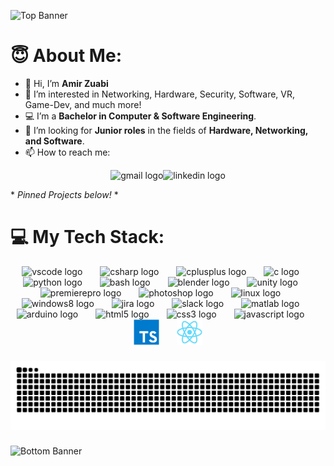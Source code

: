 ![Top Banner](https://github.com/user-attachments/assets/7fda2d74-d90f-4a15-a4f0-2e73835bf580)

# 😇 About Me:
- 👋 Hi, I’m **Amir Zuabi**
- 👀 I’m interested in Networking, Hardware, Security, Software, VR, Game-Dev, and much more!
- 💻 I’m a **Bachelor in Computer & Software Engineering**.
- 🤝 I’m looking for **Junior roles** in the fields of **Hardware, Networking, and Software**.
- 📫 How to reach me:
<div align="center" style="text-align: center;"><a href="mailto:zuabiamir@gmail.com" target="_blank" style="text-decoration: none; display: inline-block;"><img src="https://raw.githubusercontent.com/maurodesouza/profile-readme-generator/master/src/assets/icons/social/gmail/default.svg" width="52" height="40" alt="gmail logo" /></a><a href="https://www.linkedin.com/in/amzu12/" target="_blank" style="text-decoration: none; display: inline-block;"><img src="https://raw.githubusercontent.com/maurodesouza/profile-readme-generator/master/src/assets/icons/social/linkedin/default.svg" width="52" height="40" alt="linkedin logo" /></a></div>

 \* *Pinned Projects below!* \*
###

# 💻 My Tech Stack:
<div align="center">
  <img src="https://cdn.jsdelivr.net/gh/devicons/devicon/icons/vscode/vscode-original.svg" height="41" alt="vscode logo"  />
  <img width="20" />
  <img src="https://cdn.jsdelivr.net/gh/devicons/devicon/icons/csharp/csharp-original.svg" height="41" alt="csharp logo"  />
  <img width="20" />
  <img src="https://cdn.jsdelivr.net/gh/devicons/devicon/icons/cplusplus/cplusplus-original.svg" height="41" alt="cplusplus logo"  />
  <img width="20" />
  <img src="https://cdn.jsdelivr.net/gh/devicons/devicon/icons/c/c-original.svg" height="41" alt="c logo"  />
  <img width="20" />
  <img src="https://cdn.jsdelivr.net/gh/devicons/devicon/icons/python/python-original.svg" height="41" alt="python logo"  />
  <img width="20" />
  <img src="https://cdn.jsdelivr.net/gh/devicons/devicon/icons/bash/bash-original.svg" height="41" alt="bash logo"  />
  <img width="20" />
  <img src="https://cdn.jsdelivr.net/gh/devicons/devicon/icons/blender/blender-original.svg" height="41" alt="blender logo"  />
  <img width="20" />
  <img src="https://cdn.jsdelivr.net/gh/devicons/devicon/icons/unity/unity-original.svg" height="41" alt="unity logo"  />
  <img width="20" />
  <img src="https://cdn.jsdelivr.net/gh/devicons/devicon/icons/premierepro/premierepro-plain.svg" height="41" alt="premierepro logo"  />
  <img width="20" />
  <img src="https://cdn.jsdelivr.net/gh/devicons/devicon/icons/photoshop/photoshop-plain.svg" height="41" alt="photoshop logo"  />
  <img width="20" />
  <img src="https://cdn.jsdelivr.net/gh/devicons/devicon/icons/linux/linux-original.svg" height="41" alt="linux logo"  />
  <img width="20" />
  <img src="https://cdn.jsdelivr.net/gh/devicons/devicon/icons/windows8/windows8-original.svg" height="41" alt="windows8 logo"  />
  <img width="20" />
  <img src="https://cdn.jsdelivr.net/gh/devicons/devicon/icons/jira/jira-original.svg" height="41" alt="jira logo"  />
  <img width="20" />
  <img src="https://cdn.jsdelivr.net/gh/devicons/devicon/icons/slack/slack-original.svg" height="41" alt="slack logo"  />
  <img width="20" />
  <img src="https://cdn.jsdelivr.net/gh/devicons/devicon/icons/matlab/matlab-original.svg" height="41" alt="matlab logo"  />
  <img width="20" />
  <img src="https://cdn.jsdelivr.net/gh/devicons/devicon/icons/arduino/arduino-original.svg" height="41" alt="arduino logo"  />
  <img width="20" />
  <img src="https://cdn.jsdelivr.net/gh/devicons/devicon/icons/html5/html5-original.svg" height="41" alt="html5 logo"  />
  <img width="20" />
  <img src="https://cdn.jsdelivr.net/gh/devicons/devicon/icons/css3/css3-original.svg" height="41" alt="css3 logo"  />
  <img width="20" />
  <img src="https://cdn.jsdelivr.net/gh/devicons/devicon/icons/javascript/javascript-original.svg" height="41" alt="javascript logo"  />
  <img width="20" />
  <img src="https://raw.githubusercontent.com/devicons/devicon/54cfe13ac10eaa1ef817a343ab0a9437eb3c2e08/icons/typescript/typescript-original.svg" height="41" alt="typescript logo"  />
  <img width="20" />
  <img src="https://raw.githubusercontent.com/devicons/devicon/54cfe13ac10eaa1ef817a343ab0a9437eb3c2e08/icons/react/react-original.svg" height="41" alt="react logo"  />
 
</div>

###

<img src="https://raw.githubusercontent.com/AmZu1212/AmZu1212/output/snake.svg" alt="Snake animation" />

###


![Bottom Banner](https://github.com/user-attachments/assets/37fdd0cc-1e97-464d-82f6-6b3a6e116ac4)


